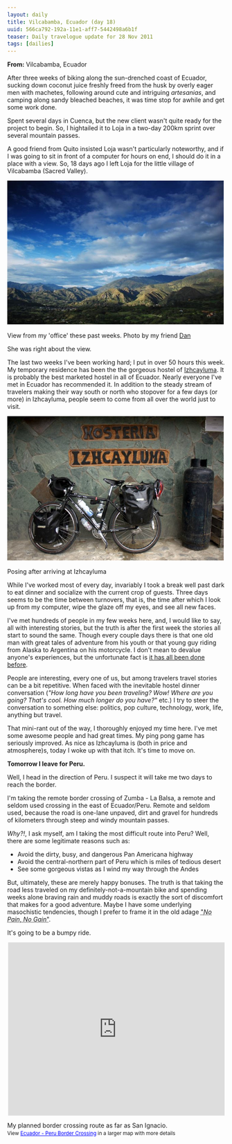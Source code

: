 ```yaml
---
layout: daily
title: Vilcabamba, Ecuador (day 18)
uuid: 566ca792-192a-11e1-aff7-5442498a6b1f
teaser: Daily travelogue update for 28 Nov 2011
tags: [dailies]
---
```


**From:** Vilcabamba, Ecuador

After three weeks of biking along the sun-drenched coast of Ecuador, sucking
down coconut juice freshly freed from the husk by overly eager men with
machetes, following around cute and intriguing *artesanias*, and camping along
sandy bleached beaches, it was time stop for awhile and get some work done.

Spent several days in Cuenca, but the new client wasn't quite ready for the
project to begin. So, I hightailed it to Loja in a two-day 200km sprint over
several mountain passes.

A good friend from Quito insisted Loja wasn't particularly noteworthy, and if
I was going to sit in front of a computer for hours on end, I should do it in
a place with a view. So, 18 days ago I left Loja for the little village of
Vilcabamba (Sacred Valley).

<div class="caption">
<img src="/uploads/2011/11/dan-vista.jpg" title="View of Vilcabamba" width="500"/>
<p>View from my 'office' these past weeks. Photo by my friend <a
href="https://www.facebook.com/note.php?note_id=243678582361736">Dan</a></p>
</div>

She was right about the view.

The last two weeks I've been working hard; I put in over 50 hours this week. My
temporary residence has been the the gorgeous hostel of [Izhcayluma][izh].
It is probably the best marketed hostel in all of Ecuador. Nearly everyone I've
met in Ecuador has recommended it. In addition to the steady stream of travelers making their way south or north
who stopover for a few days (or more) in Izhcayluma, people seem to come from
all over the world just to visit.

<div class="caption">
<a href="/uploads/2011/11/bike-izh.jpg"><img src="/uploads/2011/11/bike-izh-s.jpg" title="My Bike at Izhcayluma" width="500"/></a>
<p>Posing after arriving at Izhcayluma</p>
</div>


While I've worked most of every day, invariably I took a break well past dark
to eat dinner and socialize with the current crop of guests. Three days seems
to be the time between turnovers, that is, the time after which I look up from
my computer, wipe the glaze off my eyes, and see all new faces.

I've met hundreds of people in my few weeks here, and, I would like to say, all
with interesting stories, but the truth is after the first week the stories all
start to sound the same. Though every couple days there is that one old man with great
tales of adventure from his youth or that young guy riding from Alaska to
Argentina on his motorcycle. I don't mean to devalue anyone's experiences, but
the unfortunate fact is <a
href="http://elusivetruth.net/2011/10/24/the-adventure-illusion.html"
title="The Adventure Illusion or: how I learned to stop thinking and just ride
a bike">it has all been done before</a>.

People are interesting, every one of us, but among travelers travel
stories can be a bit repetitive. When faced with the inevitable hostel dinner
conversation (*"How long have you
been traveling? Wow! Where are you going? That's cool. How much longer do you
have?"* etc.) I try to steer the conversation to something else: politics, pop
culture, technology, work, life, anything but travel.

That mini-rant out of the way, I thoroughly enjoyed my time here. I've met some awesome people and had great times. My ping pong game has seriously improved. As nice as Izhcayluma is (both in price and atmosphere)s, today I woke up with that itch. It's time to move on.

**Tomorrow I leave for Peru.**

Well, I head in the direction of Peru. I suspect it will take me two days to
reach the border.

I'm taking the remote border crossing of Zumba - La Balsa, a remote and seldom
used crossing in the east of Ecuador/Peru. Remote and seldom used, because the
road is one-lane unpaved, dirt and gravel for hundreds of kilometers through
steep and windy mountain passes.

*Why?!*, I ask myself,  am I taking the most difficult route into Peru? Well, there
are some legitimate reasons such as:

* Avoid the dirty, busy, and dangerous Pan Americana highway
* Avoid the central-northern part of Peru which is miles of tedious desert
* See some gorgeous vistas as I wind my way through the Andes

But, ultimately, these are merely happy bonuses. The truth is that taking
the road less traveled on my definitely-not-a-mountain bike and spending weeks alone braving rain and muddy roads is exactly the sort of discomfort that makes for a good adventure. Maybe I have some underlying masochistic tendencies, though I prefer to frame it in the old adage <abbr title="Oh, god, how cliche of me">"*No Pain, No Gain*"</abbr>.

It's going to be a bumpy ride.

<div class="caption">
<iframe width="500" height="400" frameborder="0" scrolling="no"
marginheight="0" marginwidth="0" style="margin-left: auto; margin-right: auto;
display: block;"
src="http://maps.google.com/maps/ms?vpsrc=6&amp;ctz=300&amp;ie=UTF8&amp;msa=0&amp;msid=214100080662860399547.0004b2cc7045c7eb332a1&amp;t=m&amp;ll=-4.67498,-79.024658&amp;spn=1.094961,1.370544&amp;z=9&amp;output=embed"></iframe>
<p> My planned border crossing route as far as San Ignacio. <br />
<small>View <a href="http://maps.google.com/maps/ms?vpsrc=6&amp;ctz=300&amp;ie=UTF8&amp;msa=0&amp;msid=214100080662860399547.0004b2cc7045c7eb332a1&amp;t=m&amp;ll=-4.67498,-79.024658&amp;spn=1.094961,1.370544&amp;z=9&amp;source=embed" style="color:#0000FF;text-align:left">Ecuador - Peru Border Crossing</a> in
a larger map with more details</small>
</p>
</div>


[izh]: http://www.izhcayluma.de/

